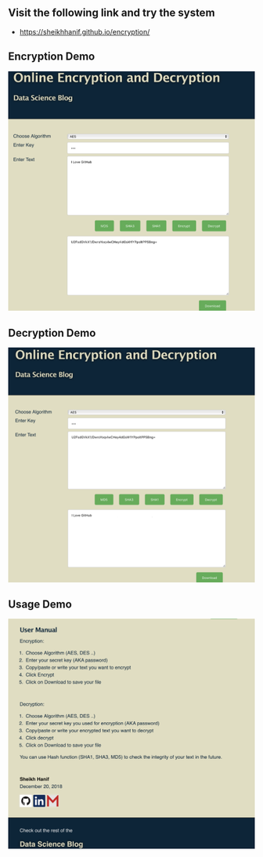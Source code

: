 ## Visit the following link and try the system
- https://sheikhhanif.github.io/encryption/

## Encryption Demo
![encrypt](images/en.png)

## Decryption Demo
![dencrypt](images/de.png)

## Usage Demo
![usage](images/um.png)
